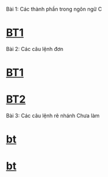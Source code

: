 Bài 1: Các thành phần trong ngôn ngữ C
# [BT1](https://www.jdoodle.com/embed/v0/5Ihj)
Bài 2: Các câu lệnh đơn
# [BT1](https://www.jdoodle.com/embed/v0/5Ihn)
# [BT2](https://www.jdoodle.com/embed/v0/5Ihq)
Bài 3: Các câu lệnh rẽ nhánh
Chưa làm 
# [bt](https://www.jdoodle.com/embed/v0/5Ihz)
# [bt](https://www.jdoodle.com/embed/v0/5ycP)

